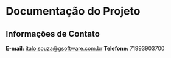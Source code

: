 # Documentação do Projeto

## Informações de Contato

**E-mail:** italo.souza@gsoftware.com.br
**Telefone:** 71993903700